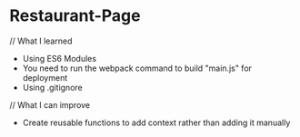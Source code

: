 # Restaurant-Page

// What I learned 
- Using ES6 Modules
- You need to run the webpack command to build "main.js" for deployment
- Using .gitignore 

// What I can improve 
- Create reusable functions to add context rather than adding it manually 
